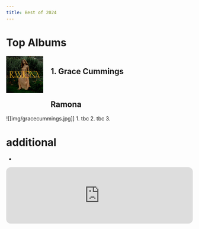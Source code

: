 ```yaml
---
title: Best of 2024
---
```

<style>
  .container {
  display: flex;
  align-items: left;
  justify-content: left
}

img {
  max-width: 100%;
  max-height:100%;
}

.text {
  font-size: 14px;
  padding-left: 20px;
}
  </style>
  

# Top Albums
<div class="container">
      <div class="image">
        <img src="/img/gracecummings.jpg">
      </div>
      <div class="text">
        <h2>1. Grace Cummings</h2><br>
        <h2>Ramona</h2>
      </div>
    </div>
![[img/gracecummings.jpg]]
1. tbc
2. tbc
3. 


# additional

- 


<iframe style="border-radius:12px" src="https://open.spotify.com/embed/playlist/6bElk7qv5OV65fE4uctZUl?utm_source=generator&theme=0" width="100%" height="152" frameBorder="0" allowfullscreen="" allow="autoplay; clipboard-write; encrypted-media; fullscreen; picture-in-picture" loading="lazy"></iframe>
